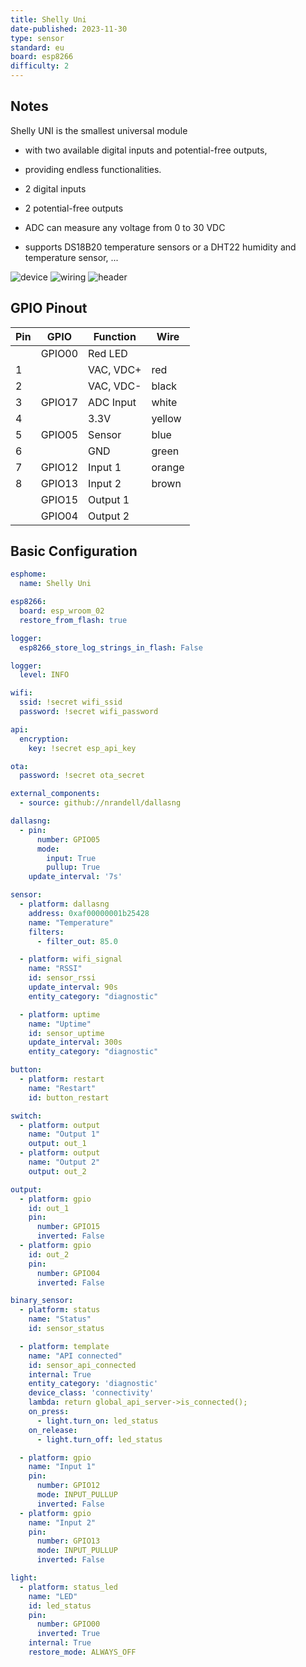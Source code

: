 ```yaml
---
title: Shelly Uni
date-published: 2023-11-30
type: sensor
standard: eu
board: esp8266
difficulty: 2
---
```


## Notes

Shelly UNI is the smallest universal module 
- with two available digital inputs and potential-free outputs, 
- providing endless functionalities.

- 2 digital inputs
- 2 potential-free outputs
- ADC can measure any voltage from 0 to 30 VDC
- supports DS18B20 temperature sensors 
  or a DHT22 humidity and temperature sensor, ...

![device](/shelly_uni_625x625.webp "Device picture")
![wiring](/shelly_uni_scheme-1536x717.jpg "Wiring diagrams")
![header](/shelly_uni_gpio.jpg "GPIO header pinout")

## GPIO Pinout

|Pin| GPIO   | Function  | Wire   |
| - | ------ | --------- | ------ |
|   | GPIO00 | Red LED   |        |
| 1 |        | VAC, VDC+ | red    |
| 2 |        | VAC, VDC- | black  |
| 3 | GPIO17 | ADC Input | white  |
| 4 |        | 3.3V      | yellow |
| 5 | GPIO05 | Sensor    | blue   |
| 6 |        | GND       | green  |
| 7 | GPIO12 | Input 1   | orange |
| 8 | GPIO13 | Input 2   | brown  |
|   | GPIO15 | Output 1  |        |
|   | GPIO04 | Output 2  |        |

## Basic Configuration

```yaml
esphome:
  name: Shelly Uni

esp8266:
  board: esp_wroom_02
  restore_from_flash: true

logger:
  esp8266_store_log_strings_in_flash: False

logger:
  level: INFO

wifi:
  ssid: !secret wifi_ssid
  password: !secret wifi_password

api:
  encryption:
    key: !secret esp_api_key

ota:
  password: !secret ota_secret

external_components:
  - source: github://nrandell/dallasng

dallasng:
  - pin: 
      number: GPIO05
      mode:
        input: True
        pullup: True
    update_interval: '7s'

sensor:  
  - platform: dallasng
    address: 0xaf00000001b25428
    name: "Temperature"
    filters:
      - filter_out: 85.0

  - platform: wifi_signal
    name: "RSSI"
    id: sensor_rssi
    update_interval: 90s
    entity_category: "diagnostic"

  - platform: uptime
    name: "Uptime"
    id: sensor_uptime
    update_interval: 300s
    entity_category: "diagnostic"

button:
  - platform: restart
    name: "Restart"
    id: button_restart

switch:
  - platform: output
    name: "Output 1"
    output: out_1
  - platform: output
    name: "Output 2"
    output: out_2

output:
  - platform: gpio
    id: out_1
    pin:
      number: GPIO15
      inverted: False
  - platform: gpio
    id: out_2
    pin:
      number: GPIO04
      inverted: False

binary_sensor:
  - platform: status
    name: "Status"
    id: sensor_status

  - platform: template
    name: "API connected"
    id: sensor_api_connected
    internal: True
    entity_category: 'diagnostic'
    device_class: 'connectivity'
    lambda: return global_api_server->is_connected();
    on_press:
      - light.turn_on: led_status
    on_release:
      - light.turn_off: led_status

  - platform: gpio
    name: "Input 1"
    pin:
      number: GPIO12
      mode: INPUT_PULLUP
      inverted: False
  - platform: gpio
    name: "Input 2"
    pin:
      number: GPIO13
      mode: INPUT_PULLUP
      inverted: False

light:
  - platform: status_led
    name: "LED"
    id: led_status
    pin:
      number: GPIO00
      inverted: True
    internal: True
    restore_mode: ALWAYS_OFF
```
